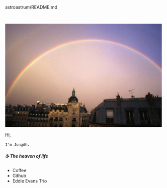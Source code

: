 astroastrum/README.md

![]()

![read_rainbow](README.assets/read_rainbow.png)

Hi, 

```
I'm JungAh.
```



##### :coffee: The heaven of life

* Coffee 
* Github
* Eddie Evans Trio

